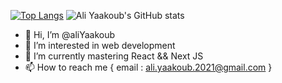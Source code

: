 [![Top Langs](https://github-readme-stats.vercel.app/api/top-langs/?username=aliYaakoub&layout=compact)](https://github.com/anuraghazra/github-readme-stats)
![Ali Yaakoub's GitHub stats](https://github-readme-stats.vercel.app/api?username=aliYaakoub&show_icons=true)
- 👋 Hi, I’m @aliYaakoub
- 👀 I’m interested in web development
- 🌱 I’m currently mastering React && Next JS
- 📫 How to reach me {
  email : ali.yaakoub.2021@gmail.com
}

<!---
aliYaakoub/aliYaakoub is a ✨ special ✨ repository because its `README.md` (this file) appears on your GitHub profile.
You can click the Preview link to take a look at your changes.
--->

